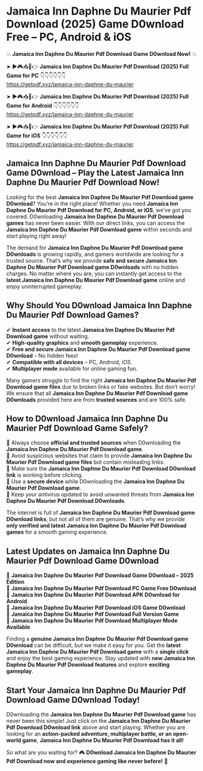 # Jamaica Inn Daphne Du Maurier Pdf Download (2025) Game D0wnload Free – PC, Android & iOS

💥 **Jamaica Inn Daphne Du Maurier Pdf Download Game D0wnload Now!** 💥  

➤ ►🎮📥📱👉 **Jamaica Inn Daphne Du Maurier Pdf Download (2025) Full Game for PC** 👇👇👇👇👇👇  
https://getpdf.xyz/jamaica-inn-daphne-du-maurier  

➤ ►🎮📥📱👉 **Jamaica Inn Daphne Du Maurier Pdf Download (2025) Full Game for Android** 👇👇👇👇👇👇  
https://getpdf.xyz/jamaica-inn-daphne-du-maurier  

➤ ►🎮📥📱👉 **Jamaica Inn Daphne Du Maurier Pdf Download (2025) Full Game for iOS** 👇👇👇👇👇👇  
https://getpdf.xyz/jamaica-inn-daphne-du-maurier  

## Jamaica Inn Daphne Du Maurier Pdf Download Game D0wnload – Play the Latest Jamaica Inn Daphne Du Maurier Pdf Download Now!

Looking for the best **Jamaica Inn Daphne Du Maurier Pdf Download game D0wnload**? You’re in the right place! Whether you need **Jamaica Inn Daphne Du Maurier Pdf Download for PC, Android, or iOS**, we’ve got you covered. D0wnloading **Jamaica Inn Daphne Du Maurier Pdf Download games** has never been easier. With our direct links, you can access the **Jamaica Inn Daphne Du Maurier Pdf Download game** within seconds and start playing right away!  

The demand for **Jamaica Inn Daphne Du Maurier Pdf Download game D0wnloads** is growing rapidly, and gamers worldwide are looking for a trusted source. That’s why we provide **safe and secure Jamaica Inn Daphne Du Maurier Pdf Download game D0wnloads** with no hidden charges. No matter where you are, you can instantly get access to the **latest Jamaica Inn Daphne Du Maurier Pdf Download game** online and enjoy uninterrupted gameplay.  

## **Why Should You D0wnload Jamaica Inn Daphne Du Maurier Pdf Download Games?**  

✔ **Instant access** to the latest **Jamaica Inn Daphne Du Maurier Pdf Download game** without waiting.  
✔ **High-quality graphics** and **smooth gameplay** experience.  
✔ **Free and secure Jamaica Inn Daphne Du Maurier Pdf Download game D0wnload** – No hidden fees!  
✔ **Compatible with all devices** – PC, Android, iOS.  
✔ **Multiplayer mode** available for online gaming fun.  

Many gamers struggle to find the right **Jamaica Inn Daphne Du Maurier Pdf Download game files** due to broken links or fake websites. But don’t worry! We ensure that all **Jamaica Inn Daphne Du Maurier Pdf Download game D0wnloads** provided here are from **trusted sources** and are 100% safe.  

## **How to D0wnload Jamaica Inn Daphne Du Maurier Pdf Download Game Safely?**  

📌 Always choose **official and trusted sources** when D0wnloading the **Jamaica Inn Daphne Du Maurier Pdf Download game**.  
📌 Avoid suspicious websites that claim to provide **Jamaica Inn Daphne Du Maurier Pdf Download game files** but contain misleading links.  
📌 Make sure the **Jamaica Inn Daphne Du Maurier Pdf Download D0wnload link** is working before clicking.  
📌 Use a **secure device** while D0wnloading the **Jamaica Inn Daphne Du Maurier Pdf Download game**.  
📌 Keep your antivirus updated to avoid unwanted threats from **Jamaica Inn Daphne Du Maurier Pdf Download D0wnloads**.  

The internet is full of **Jamaica Inn Daphne Du Maurier Pdf Download game D0wnload links**, but not all of them are genuine. That’s why we provide **only verified and latest Jamaica Inn Daphne Du Maurier Pdf Download games** for a smooth gaming experience.  

## **Latest Updates on Jamaica Inn Daphne Du Maurier Pdf Download Game D0wnload**  

🔹 **Jamaica Inn Daphne Du Maurier Pdf Download Game D0wnload – 2025 Edition**  
🔹 **Jamaica Inn Daphne Du Maurier Pdf Download PC Game Free D0wnload**  
🔹 **Jamaica Inn Daphne Du Maurier Pdf Download APK D0wnload for Android**  
🔹 **Jamaica Inn Daphne Du Maurier Pdf Download iOS Game D0wnload**  
🔹 **Jamaica Inn Daphne Du Maurier Pdf Download Full Version Game**  
🔹 **Jamaica Inn Daphne Du Maurier Pdf Download Multiplayer Mode Available**  

Finding a **genuine Jamaica Inn Daphne Du Maurier Pdf Download game D0wnload** can be difficult, but we make it easy for you. Get the **latest Jamaica Inn Daphne Du Maurier Pdf Download game** with a **single click** and enjoy the best gaming experience. Stay updated with **new Jamaica Inn Daphne Du Maurier Pdf Download features** and explore **exciting gameplay**.  

## **Start Your Jamaica Inn Daphne Du Maurier Pdf Download Game D0wnload Today!**  

D0wnloading the **Jamaica Inn Daphne Du Maurier Pdf Download game** has never been this simple! Just click on the **Jamaica Inn Daphne Du Maurier Pdf Download D0wnload link** above and start playing. Whether you are looking for an **action-packed adventure, multiplayer battle, or an open-world game**, **Jamaica Inn Daphne Du Maurier Pdf Download has it all!**  

So what are you waiting for? 🎮 **D0wnload Jamaica Inn Daphne Du Maurier Pdf Download now and experience gaming like never before!** 🚀  
